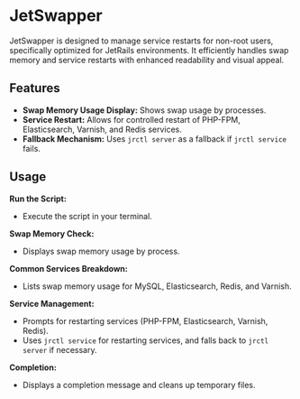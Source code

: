# JetSwapper

JetSwapper is designed to manage service restarts for non-root users, specifically optimized for JetRails environments. It efficiently handles swap memory and service restarts with enhanced readability and visual appeal.

## Features
- **Swap Memory Usage Display:** Shows swap usage by processes.
- **Service Restart:** Allows for controlled restart of PHP-FPM, Elasticsearch, Varnish, and Redis services.
- **Fallback Mechanism:** Uses `jrctl server` as a fallback if `jrctl service` fails.

## Usage
**Run the Script:**
- Execute the script in your terminal.

**Swap Memory Check:**
- Displays swap memory usage by process.

**Common Services Breakdown:**
- Lists swap memory usage for MySQL, Elasticsearch, Redis, and Varnish.

**Service Management:**
- Prompts for restarting services (PHP-FPM, Elasticsearch, Varnish, Redis).
- Uses `jrctl service` for restarting services, and falls back to `jrctl server` if necessary.

**Completion:**
- Displays a completion message and cleans up temporary files.
